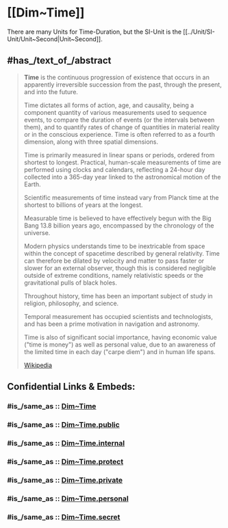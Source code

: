 
# [[Dim~Time]]   

There are many Units for Time-Duration, 
but the SI-Unit is the [[../Unit/SI-Unit/Unit~Second|Unit~Second]].    


## #has_/text_of_/abstract 

> **Time** is the continuous progression of existence 
> that occurs in an apparently irreversible succession 
> from the past, through the present, and into the future. 
> 
> Time dictates all forms of action, age, and causality, 
> being a component quantity of various measurements used to sequence events, 
> to compare the duration of events (or the intervals between them), 
> and to quantify rates of change of quantities in material reality or in the conscious experience. 
> Time is often referred to as a fourth dimension, along with three spatial dimensions.
>
> Time is primarily measured in linear spans or periods, ordered from shortest to longest. 
> Practical, human-scale measurements of time are performed using clocks and calendars, 
> reflecting a 24-hour day collected into a 365-day year linked to the astronomical motion of the Earth. 
> 
> Scientific measurements of time instead vary from Planck time at the shortest 
> to billions of years at the longest. 
> 
> Measurable time is believed to have effectively begun with the Big Bang 13.8 billion years ago, 
> encompassed by the chronology of the universe. 
> 
> Modern physics understands time to be inextricable from space 
> within the concept of spacetime described by general relativity. 
> Time can therefore be dilated by velocity and matter to pass faster or slower for an external observer, 
> though this is considered negligible outside of extreme conditions, 
> namely relativistic speeds or the gravitational pulls of black holes.
>
> Throughout history, time has been an important subject of study in religion, philosophy, and science. 
> 
> Temporal measurement has occupied scientists and technologists, 
> and has been a prime motivation in navigation and astronomy. 
> 
> Time is also of significant social importance, having economic value ("time is money") 
> as well as personal value, due to an awareness of the limited time in each day ("carpe diem") 
> and in human life spans.
>
> [Wikipedia](https://en.wikipedia.org/wiki/Time) 

## Confidential Links & Embeds: 

### #is_/same_as :: [Dim~Time](/_Standards/Dimension/Dim~Time.md) 

### #is_/same_as :: [Dim~Time.public](/_public/Dimension/Dim~Time.public.md) 

### #is_/same_as :: [Dim~Time.internal](/_internal/Dimension/Dim~Time.internal.md) 

### #is_/same_as :: [Dim~Time.protect](/_protect/Dimension/Dim~Time.protect.md) 

### #is_/same_as :: [Dim~Time.private](/_private/Dimension/Dim~Time.private.md) 

### #is_/same_as :: [Dim~Time.personal](/_personal/Dimension/Dim~Time.personal.md) 

### #is_/same_as :: [Dim~Time.secret](/_secret/Dimension/Dim~Time.secret.md)

